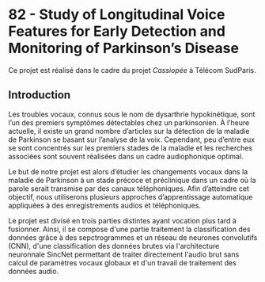 # 82 - Study of Longitudinal Voice Features for Early Detection and Monitoring of Parkinson’s Disease

Ce projet est réalisé dans le cadre du projet *Cassiopée* à Télécom SudParis.

## Introduction

Les troubles vocaux, connus sous le nom de dysarthrie hypokinétique, sont l’un des premiers symptômes détectables chez un parkinsonien. À l’heure actuelle, il existe un grand nombre d’articles sur la détection de la maladie de Parkinson se basant sur l’analyse de la voix. Cependant, peu d’entre eux se sont concentrés sur les premiers stades de la maladie et les recherches associées sont souvent réalisées dans un cadre audiophonique optimal.

Le but de notre projet est alors d’étudier les changements vocaux dans la maladie de Parkinson à un stade précoce et préclinique dans un cadre où la parole serait transmise par des canaux téléphoniques. Afin d’atteindre cet objectif, nous utiliserons plusieurs approches d’apprentissage automatique appliquées à des enregistrements audios et téléphoniques.

Le projet est divisé en trois parties distintes ayant vocation plus tard à fusionner.
Ainsi, il se compose d'une partie traitement la classification des données grâce à des sepctrogrammes et un réseau de neurones convolutifs (CNN), d'une classification des données brutes via l'architecture neuronnale SincNet permettant de traiter directement l'audio brut sans calcul de paramètres vocaux globaux et d'un travail de traitement des données audio.

##
